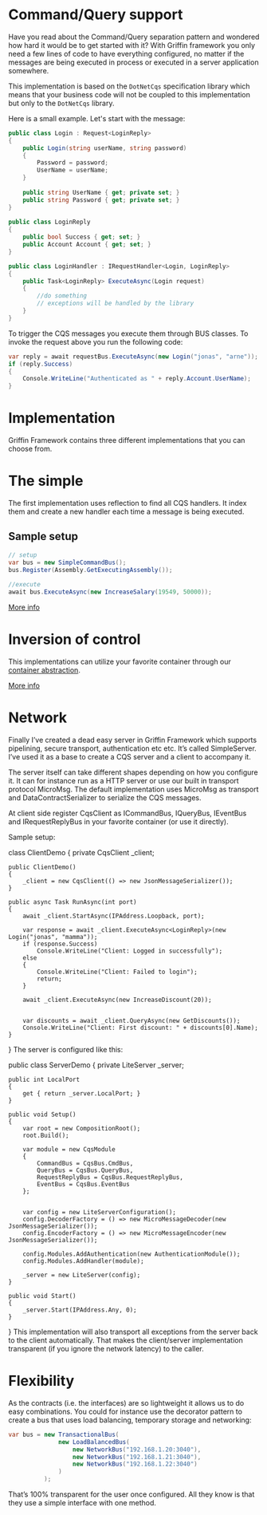 ﻿Command/Query support
=============================

Have you read about the Command/Query separation pattern and wondered how hard it would be to get started with it? With Griffin framework you only need a few lines of code to have everything configured, no matter if the messages are being executed in process or executed in a server application somewhere.

This implementation is based on the `DotNetCqs` specification library which
means that your business code will not be coupled to this implementation but only
to the `DotNetCqs` library.

Here is a small example. Let's start with the message:

```csharp
public class Login : Request<LoginReply>
{
    public Login(string userName, string password)
    {
        Password = password;
        UserName = userName;
    }
 
    public string UserName { get; private set; }
    public string Password { get; private set; }
}
 
public class LoginReply
{
    public bool Success { get; set; }
    public Account Account { get; set; }
}

public class LoginHandler : IRequestHandler<Login, LoginReply>
{
	public Task<LoginReply> ExecuteAsync(Login request)
	{
		//do something
		// exceptions will be handled by the library
	}
}

```

To trigger the CQS messages you execute them through BUS classes. 
To invoke the request above you run the following code:

```csharp
var reply = await requestBus.ExecuteAsync(new Login("jonas", "arne"));
if (reply.Success)
{
    Console.WriteLine("Authenticated as " + reply.Account.UserName);
}
```

# Implementation

Griffin Framework contains three different implementations that you can choose from.

# The simple

The first implementation uses reflection to find all CQS handlers. 
It index them and create a new handler each time a message is being executed.

## Sample setup

```csharp
// setup
var bus = new SimpleCommandBus();
bus.Register(Assembly.GetExecutingAssembly());
 
//execute
await bus.ExecuteAsync(new IncreaseSalary(19549, 50000));
```
[More info](simple)

# Inversion of control

This implementations can utilize your favorite container through our [container abstraction](../ioc/abstraction). 

[More info](ioc)

# Network
Finally I’ve created a dead easy server in Griffin Framework which supports pipelining, secure transport, authentication etc etc. It’s called SimpleServer. I’ve used it as a base to create a CQS server and a client to accompany it.

The server itself can take different shapes depending on how you configure it. It can for instance run as a HTTP server or use our built in transport protocol MicroMsg. The default implementation uses MicroMsg as transport and DataContractSerializer to serialize the CQS messages.

At client side register CqsClient as ICommandBus, IQueryBus, IEventBus and IRequestReplyBus in your favorite container (or use it directly).

Sample setup:

class ClientDemo
{
    private CqsClient _client;
 
    public ClientDemo()
    {
        _client = new CqsClient(() => new JsonMessageSerializer());
    }
 
    public async Task RunAsync(int port)
    {
        await _client.StartAsync(IPAddress.Loopback, port);
 
        var response = await _client.ExecuteAsync<LoginReply>(new Login("jonas", "mamma"));
        if (response.Success)
            Console.WriteLine("Client: Logged in successfully");
        else
        {
            Console.WriteLine("Client: Failed to login");
            return;
        }
 
        await _client.ExecuteAsync(new IncreaseDiscount(20));
 
 
        var discounts = await _client.QueryAsync(new GetDiscounts());
        Console.WriteLine("Client: First discount: " + discounts[0].Name);
    }
}
The server is configured like this:

public class ServerDemo
{
    private LiteServer _server;
 
    public int LocalPort
    {
        get { return _server.LocalPort; }
    }
 
    public void Setup()
    {
        var root = new CompositionRoot();
        root.Build();
 
        var module = new CqsModule
        {
            CommandBus = CqsBus.CmdBus,
            QueryBus = CqsBus.QueryBus,
            RequestReplyBus = CqsBus.RequestReplyBus,
            EventBus = CqsBus.EventBus
        };
 
 
        var config = new LiteServerConfiguration();
        config.DecoderFactory = () => new MicroMessageDecoder(new JsonMessageSerializer());
        config.EncoderFactory = () => new MicroMessageEncoder(new JsonMessageSerializer());
 
        config.Modules.AddAuthentication(new AuthenticationModule());
        config.Modules.AddHandler(module);
 
        _server = new LiteServer(config);
    }
 
    public void Start()
    {
        _server.Start(IPAddress.Any, 0);
    }
}
This implementation will also transport all exceptions from the server back to the client automatically. That makes the client/server implementation transparent (if you ignore the network latency) to the caller.



# Flexibility

As the contracts (i.e. the interfaces) are so lightweight it allows us to do easy combinations. You could for instance use the decorator pattern to create a bus that uses load balancing, temporary storage and networking:

```csharp
var bus = new TransactionalBus(
              new LoadBalancedBus(
                  new NetworkBus("192.168.1.20:3040"), 
                  new NetworkBus("192.168.1.21:3040"), 
                  new NetworkBus("192.168.1.22:3040")
              )
          );
```

That’s 100% transparent for the user once configured. All they know is that they use a simple interface with one method.
